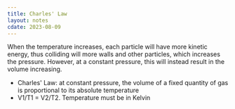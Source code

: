 ```yaml
---
title: Charles' Law
layout: notes
cdate: 2023-08-09
---
```


When the temperature increases, each particle will have more kinetic energy, thus colliding will more walls and other particles, which increases the pressure. However, at a constant pressure, this will instead result in the volume increasing.
- Charles' Law: at constant pressure, the volume of a fixed quantity of gas is proportional to its absolute temperature
- V1/T1 = V2/T2. Temperature must be in Kelvin
